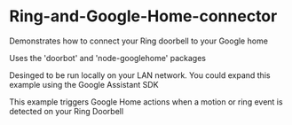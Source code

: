 # Ring-and-Google-Home-connector

  Demonstrates how to connect your Ring doorbell to your Google home
  
  Uses the 'doorbot' and 'node-googlehome' packages
  
  Desinged to be run locally on your LAN network. You could expand this example using the Google Assistant SDK
  
  This example triggers Google Home actions when a motion or ring event is detected on your Ring Doorbell

